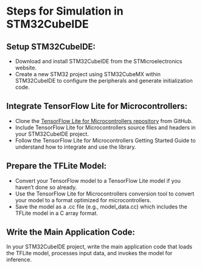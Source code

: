# Steps for Simulation in STM32CubeIDE

## Setup STM32CubeIDE:

- Download and install STM32CubeIDE from the STMicroelectronics website.
- Create a new STM32 project using STM32CubeMX within STM32CubeIDE to configure the peripherals and generate initialization code.

## Integrate TensorFlow Lite for Microcontrollers:

- Clone the [TensorFlow Lite for Microcontrollers repository](https://github.com/tensorflow/tflite-micro) from GitHub.
- Include TensorFlow Lite for Microcontrollers source files and headers in your STM32CubeIDE project.
- Follow the TensorFlow Lite for Microcontrollers Getting Started Guide to understand how to integrate and use the library.

## Prepare the TFLite Model:

- Convert your TensorFlow model to a TensorFlow Lite model if you haven’t done so already.
- Use the TensorFlow Lite for Microcontrollers conversion tool to convert your model to a format optimized for microcontrollers.
- Save the model as a .cc file (e.g., model_data.cc) which includes the TFLite model in a C array format.

## Write the Main Application Code:

In your STM32CubeIDE project, write the main application code that loads the TFLite model, processes input data, and invokes the model for inference.

